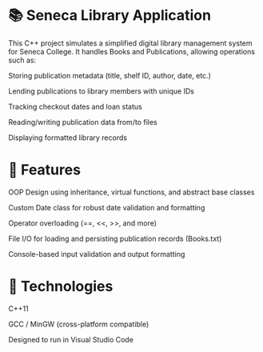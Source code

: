 # 📚 Seneca Library Application
This C++ project simulates a simplified digital library management system for Seneca College. It handles Books and Publications, allowing operations such as:

Storing publication metadata (title, shelf ID, author, date, etc.)

Lending publications to library members with unique IDs

Tracking checkout dates and loan status

Reading/writing publication data from/to files

Displaying formatted library records

# 🚀 Features
OOP Design using inheritance, virtual functions, and abstract base classes

Custom Date class for robust date validation and formatting

Operator overloading (==, <<, >>, and more)

File I/O for loading and persisting publication records (Books.txt)

Console-based input validation and output formatting

# 🧩 Technologies
C++11

GCC / MinGW (cross-platform compatible)

Designed to run in Visual Studio Code

